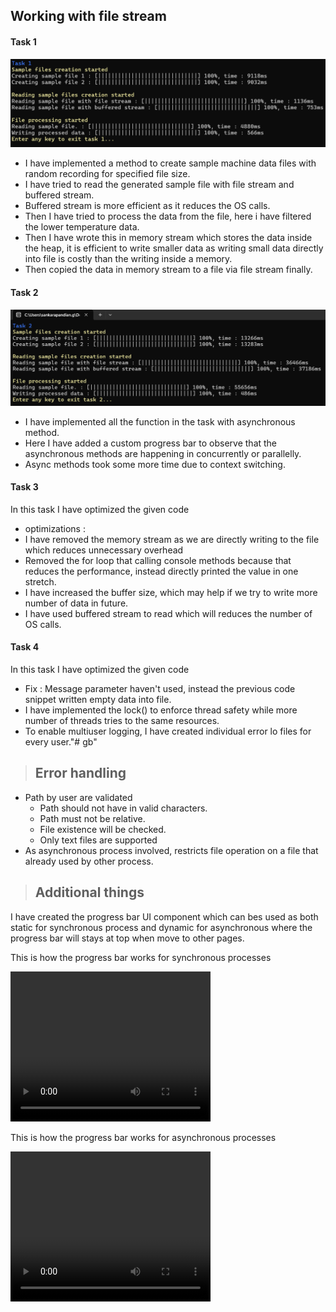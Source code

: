 ﻿## Working with file stream

#### Task 1
![Task 1 processing time](./Assets/Images/Task1.png)
- I have implemented a method to create sample machine data files with random recording for specified file size.
- I have tried to read the generated sample file with file stream and buffered stream.
- Buffered stream is more efficient as it reduces the OS calls.
- Then I have tried to process the data from the file, here i have filtered the lower temperature data.
- Then I have wrote this in memory stream which stores the data inside the heap, it is efficient to write smaller data as writing small data directly into file is costly than the writing inside a memory.
- Then copied the data in memory stream to a file via file stream finally.

#### Task 2
![Task 2 processing time](./Assets/Images/Task2.png)
- I have implemented all the function in the task with asynchronous method.
- Here I have added a custom progress bar to observe that the asynchronous methods are happening in concurrently or parallelly.
- Async methods took some more time due to context switching.

#### Task 3
In this task I have optimized the given code
- optimizations :
- I have removed the memory stream as we are directly writing to the file which reduces unnecessary overhead
- Removed the for loop that calling console methods because that reduces the performance, instead directly printed the value in one stretch.
- I have increased the buffer size, which may help if we try to write more number of data in future.
- I have used buffered stream to read which will reduces the number of OS calls.

#### Task 4
In this task I have optimized the given code
- Fix : Message parameter haven't used, instead the previous code snippet written empty data into file.
- I have implemented the lock() to enforce thread safety while more number of threads tries to the same resources.
- To enable multiuser logging, I have created individual error lo files for every user."# gb" 

> ## Error handling
- Path by user are validated
	- Path should not have in valid characters.
	- Path must not be relative.
	- File existence will be checked.
	- Only text files are supported
- As asynchronous process involved, restricts file operation on a file that already used by other process.

> ## Additional things

I have created the progress bar UI component which can bes used as both static for synchronous process and dynamic for
asynchronous where the progress bar will stays at top when move to other pages.

This is how the progress bar works for synchronous processes

<video width="320" height="240" controls>
  <source src="./Assets/Videos/SyncScreenRecording.mp4" type="video/mp4">
</video>

This is how the progress bar works for asynchronous processes

<video width="320" height="240" controls>
  <source src="./Assets/Videos/AsyncScreenRecording.mp4" type="video/mp4">
</video>